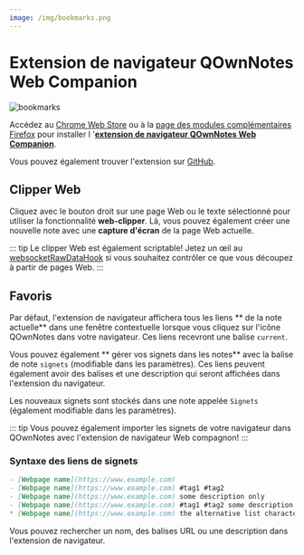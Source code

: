 ```yaml
---
image: /img/bookmarks.png
---
```


# Extension de navigateur QOwnNotes Web Companion

![bookmarks](/img/bookmarks.png)

Accédez au [Chrome Web Store](https://chrome.google.com/webstore/detail/qownnotes-web-companion/pkgkfnampapjbopomdpnkckbjdnpkbkp) ou à la [page des modules complémentaires Firefox](https://addons.mozilla.org/firefox/addon/qownnotes-web-companion) pour installer l '[**extension de navigateur QOwnNotes Web Companion**](https://github.com/qownnotes/web-companion/).

Vous pouvez également trouver l'extension sur [GitHub](https://github.com/qownnotes/web-companion/).

## Clipper Web

Cliquez avec le bouton droit sur une page Web ou le texte sélectionné pour utiliser la fonctionnalité **web-clipper**. Là, vous pouvez également créer une nouvelle note avec une **capture d'écran** de la page Web actuelle.

::: tip
Le clipper Web est également scriptable! Jetez un œil au [websocketRawDataHook](../scripting/hooks.md#websocketrawdatahook) si vous souhaitez contrôler ce que vous découpez à partir de pages Web.
:::

## Favoris

Par défaut, l'extension de navigateur affichera tous les liens ** de la note actuelle** dans une fenêtre contextuelle lorsque vous cliquez sur l'icône QOwnNotes dans votre navigateur. Ces liens recevront une balise `current`.

Vous pouvez également ** gérer vos signets dans les notes** avec la balise de note `signets` (modifiable dans les paramètres). Ces liens peuvent également avoir des balises et une description qui seront affichées dans l'extension du navigateur.

Les nouveaux signets sont stockés dans une note appelée `Signets` (également modifiable dans les paramètres).

::: tip
Vous pouvez également importer les signets de votre navigateur dans QOwnNotes avec l'extension de navigateur Web compagnon!
:::

### Syntaxe des liens de signets

```markdown
- [Webpage name](https://www.example.com)
- [Webpage name](https://www.example.com) #tag1 #tag2
- [Webpage name](https://www.example.com) some description only
- [Webpage name](https://www.example.com) #tag1 #tag2 some description and tags
* [Webpage name](https://www.example.com) the alternative list character also works
```

Vous pouvez rechercher un nom, des balises URL ou une description dans l'extension de navigateur.
